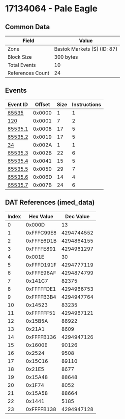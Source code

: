 # 17134064 - Pale Eagle

## Common Data

| Field            | Value                       |
|------------------|-----------------------------|
| Zone             | Bastok Markets [S] (ID: 87) |
| Block Size       | 300 bytes                   |
| Total Events     | 10                          |
| References Count | 24                          |

## Events

| Event ID                | Offset   |   Size |   Instructions |
|-------------------------|----------|--------|----------------|
| [65535](./65535.md)     | 0x0000   |      1 |              1 |
| [120](./120.md)         | 0x0001   |      7 |              2 |
| [65535.1](./65535.1.md) | 0x0008   |     17 |              5 |
| [65535.2](./65535.2.md) | 0x0019   |     17 |              5 |
| [34](./34.md)           | 0x002A   |      1 |              1 |
| [65535.3](./65535.3.md) | 0x002B   |     22 |              6 |
| [65535.4](./65535.4.md) | 0x0041   |     15 |              5 |
| [65535.5](./65535.5.md) | 0x0050   |     29 |              7 |
| [65535.6](./65535.6.md) | 0x006D   |     14 |              4 |
| [65535.7](./65535.7.md) | 0x007B   |     24 |              6 |

## DAT References (imed_data)

|   Index | Hex Value   |   Dec Value |
|---------|-------------|-------------|
|       0 | 0x000D      |          13 |
|       1 | 0xFFFC99E8  |  4294744552 |
|       2 | 0xFFFE6D1B  |  4294864155 |
|       3 | 0xFFFFE891  |  4294961297 |
|       4 | 0x001E      |          30 |
|       5 | 0xFFFD191F  |  4294777119 |
|       6 | 0xFFFE96AF  |  4294874799 |
|       7 | 0x141C7     |       82375 |
|       8 | 0xFFFFFDE1  |  4294966753 |
|       9 | 0xFFFFB3B4  |  4294947764 |
|      10 | 0x14523     |       83235 |
|      11 | 0xFFFFFF51  |  4294967121 |
|      12 | 0x15B5A     |       88922 |
|      13 | 0x21A1      |        8609 |
|      14 | 0xFFFFB136  |  4294947126 |
|      15 | 0x1600E     |       90126 |
|      16 | 0x2524      |        9508 |
|      17 | 0x15C16     |       89110 |
|      18 | 0x21E5      |        8677 |
|      19 | 0x15A48     |       88648 |
|      20 | 0x1F74      |        8052 |
|      21 | 0x15A58     |       88664 |
|      22 | 0x1441      |        5185 |
|      23 | 0xFFFFB138  |  4294947128 |
